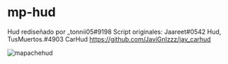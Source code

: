 # mp-hud
Hud rediseñado por _tonnii05#9198 
Script originales: Jaareet#0542 Hud, TusMuertos.#4903 CarHud  https://github.com/JaviGnlzzz/jav_carhud 

![mapachehud](https://user-images.githubusercontent.com/124076723/218283144-04221ae6-a810-425e-8535-d9236cbc8f4d.png)
